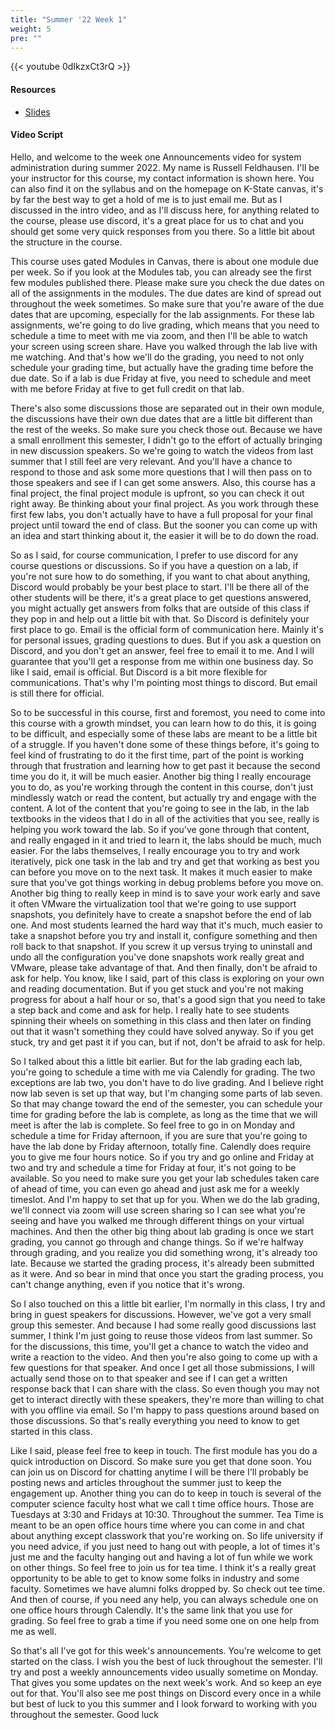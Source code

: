 ```yaml
---
title: "Summer '22 Week 1"
weight: 5
pre: ""
---
```


{{< youtube 0dIkzxCt3rQ >}}

#### Resources

* <a href="slides" target="_blank">Slides</a>

#### Video Script

Hello, and welcome to the week one Announcements video for system administration during summer 2022. My name is Russell Feldhausen. I'll be your instructor for this course, my contact information is shown here. You can also find it on the syllabus and on the homepage on K-State canvas, it's by far the best way to get a hold of me is to just email me. But as I discussed in the intro video, and as I'll discuss here, for anything related to the course, please use discord, it's a great place for us to chat and you should get some very quick responses from you there. So a little bit about the structure in the course. 

This course uses gated Modules in Canvas, there is about one module due per week. So if you look at the Modules tab, you can already see the first few modules published there. Please make sure you check the due dates on all of the assignments in the modules. The due dates are kind of spread out throughout the week sometimes. So make sure that you're aware of the due dates that are upcoming, especially for the lab assignments. For these lab assignments, we're going to do live grading, which means that you need to schedule a time to meet with me via zoom, and then I'll be able to watch your screen using screen share. Have you walked through the lab live with me watching. And that's how we'll do the grading, you need to not only schedule your grading time, but actually have the grading time before the due date. So if a lab is due Friday at five, you need to schedule and meet with me before Friday at five to get full credit on that lab. 

There's also some discussions those are separated out in their own module, the discussions have their own due dates that are a little bit different than the rest of the weeks. So make sure you check those out. Because we have a small enrollment this semester, I didn't go to the effort of actually bringing in new discussion speakers. So we're going to watch the videos from last summer that I still feel are very relevant. And you'll have a chance to respond to those and ask some more questions that I will then pass on to those speakers and see if I can get some answers. Also, this course has a final project, the final project module is upfront, so you can check it out right away. Be thinking about your final project. As you work through these first few labs, you don't actually have to have a full proposal for your final project until toward the end of class. But the sooner you can come up with an idea and start thinking about it, the easier it will be to do down the road. 

So as I said, for course communication, I prefer to use discord for any course questions or discussions. So if you have a question on a lab, if you're not sure how to do something, if you want to chat about anything, Discord would probably be your best place to start. I'll be there all of the other students will be there, it's a great place to get questions answered, you might actually get answers from folks that are outside of this class if they pop in and help out a little bit with that. So Discord is definitely your first place to go. Email is the official form of communication here. Mainly it's for personal issues, grading questions to dues. But if you ask a question on Discord, and you don't get an answer, feel free to email it to me. And I will guarantee that you'll get a response from me within one business day. So like I said, email is official. But Discord is a bit more flexible for communications. That's why I'm pointing most things to discord. But email is still there for official. 

So to be successful in this course, first and foremost, you need to come into this course with a growth mindset, you can learn how to do this, it is going to be difficult, and especially some of these labs are meant to be a little bit of a struggle. If you haven't done some of these things before, it's going to feel kind of frustrating to do it the first time, part of the point is working through that frustration and learning how to get past it because the second time you do it, it will be much easier. Another big thing I really encourage you to do, as you're working through the content in this course, don't just mindlessly watch or read the content, but actually try and engage with the content. A lot of the content that you're going to see in the lab, in the lab textbooks in the videos that I do in all of the activities that you see, really is helping you work toward the lab. So if you've gone through that content, and really engaged in it and tried to learn it, the labs should be much, much easier. For the labs themselves, I really encourage you to try and work iteratively, pick one task in the lab and try and get that working as best you can before you move on to the next task. It makes it much easier to make sure that you've got things working in debug problems before you move on. Another big thing to really keep in mind is to save your work early and save it often VMware the virtualization tool that we're going to use support snapshots, you definitely have to create a snapshot before the end of lab one. And most students learned the hard way that it's much, much easier to take a snapshot before you try and install it, configure something and then roll back to that snapshot. If you screw it up versus trying to uninstall and undo all the configuration you've done snapshots work really great and VMware, please take advantage of that. And then finally, don't be afraid to ask for help. You know, like I said, part of this class is exploring on your own and reading documentation. But if you get stuck and you're not making progress for about a half hour or so, that's a good sign that you need to take a step back and come and ask for help. I really hate to see students spinning their wheels on something in this class and then later on finding out that it wasn't something they could have solved anyway. So if you get stuck, try and get past it if you can, but if not, don't be afraid to ask for help. 

So I talked about this a little bit earlier. But for the lab grading each lab, you're going to schedule a time with me via Calendly for grading. The two exceptions are lab two, you don't have to do live grading. And I believe right now lab seven is set up that way, but I'm changing some parts of lab seven. So that may change toward the end of the semester, you can schedule your time for grading before the lab is complete, as long as the time that we will meet is after the lab is complete. So feel free to go in on Monday and schedule a time for Friday afternoon, if you are sure that you're going to have the lab done by Friday afternoon, totally fine. Calendly does require you to give me four hours notice. So if you try and go online and Friday at two and try and schedule a time for Friday at four, it's not going to be available. So you need to make sure you get your lab schedules taken care of ahead of time, you can even go ahead and just ask me for a weekly timeslot. And I'm happy to set that up for you. When we do the lab grading, we'll connect via zoom will use screen sharing so I can see what you're seeing and have you walked me through different things on your virtual machines. And then the other big thing about lab grading is once we start grading, you cannot go through and change things. So if we're halfway through grading, and you realize you did something wrong, it's already too late. Because we started the grading process, it's already been submitted as it were. And so bear in mind that once you start the grading process, you can't change anything, even if you notice that it's wrong. 

So I also touched on this a little bit earlier, I'm normally in this class, I try and bring in guest speakers for discussions. However, we've got a very small group this semester. And because I had some really good discussions last summer, I think I'm just going to reuse those videos from last summer. So for the discussions, this time, you'll get a chance to watch the video and write a reaction to the video. And then you're also going to come up with a few questions for that speaker. And once I get all those submissions, I will actually send those on to that speaker and see if I can get a written response back that I can share with the class. So even though you may not get to interact directly with these speakers, they're more than willing to chat with you offline via email. So I'm happy to pass questions around based on those discussions. So that's really everything you need to know to get started in this class. 

Like I said, please feel free to keep in touch. The first module has you do a quick introduction on Discord. So make sure you get that done soon. You can join us on Discord for chatting anytime I will be there I'll probably be posting news and articles throughout the summer just to keep the engagement up. Another thing you can do to keep in touch is several of the computer science faculty host what we call t time office hours. Those are Tuesdays at 3:30 and Fridays at 10:30. Throughout the summer. Tea Time is meant to be an open office hours time where you can come in and chat about anything except classwork that you're working on. So life university if you need advice, if you just need to hang out with people, a lot of times it's just me and the faculty hanging out and having a lot of fun while we work on other things. So feel free to join us for tea time. I think it's a really great opportunity to be able to get to know some folks in industry and some faculty. Sometimes we have alumni folks dropped by. So check out tee time. And then of course, if you need any help, you can always schedule one on one office hours through Calendly. It's the same link that you use for grading. So feel free to grab a time if you need some one on one help from me as well. 

So that's all I've got for this week's announcements. You're welcome to get started on the class. I wish you the best of luck throughout the semester. I'll try and post a weekly announcements video usually sometime on Monday. That gives you some updates on the next week's work. And so keep an eye out for that. You'll also see me post things on Discord every once in a while but best of luck to you this summer and I look forward to working with you throughout the semester. Good luck 

